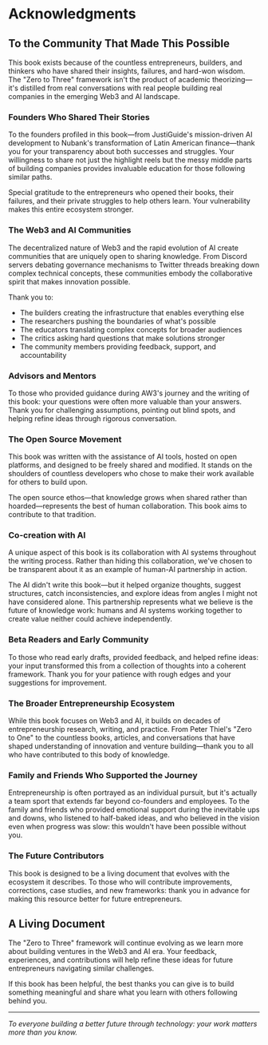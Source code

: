 # Acknowledgments

## To the Community That Made This Possible

This book exists because of the countless entrepreneurs, builders, and thinkers who have shared their insights, failures, and hard-won wisdom. The "Zero to Three" framework isn't the product of academic theorizing—it's distilled from real conversations with real people building real companies in the emerging Web3 and AI landscape.

### Founders Who Shared Their Stories

To the founders profiled in this book—from JustiGuide's mission-driven AI development to Nubank's transformation of Latin American finance—thank you for your transparency about both successes and struggles. Your willingness to share not just the highlight reels but the messy middle parts of building companies provides invaluable education for those following similar paths.

Special gratitude to the entrepreneurs who opened their books, their failures, and their private struggles to help others learn. Your vulnerability makes this entire ecosystem stronger.

### The Web3 and AI Communities

The decentralized nature of Web3 and the rapid evolution of AI create communities that are uniquely open to sharing knowledge. From Discord servers debating governance mechanisms to Twitter threads breaking down complex technical concepts, these communities embody the collaborative spirit that makes innovation possible.

Thank you to:
- The builders creating the infrastructure that enables everything else
- The researchers pushing the boundaries of what's possible
- The educators translating complex concepts for broader audiences
- The critics asking hard questions that make solutions stronger
- The community members providing feedback, support, and accountability

### Advisors and Mentors

To those who provided guidance during AW3's journey and the writing of this book: your questions were often more valuable than your answers. Thank you for challenging assumptions, pointing out blind spots, and helping refine ideas through rigorous conversation.

### The Open Source Movement

This book was written with the assistance of AI tools, hosted on open platforms, and designed to be freely shared and modified. It stands on the shoulders of countless developers who chose to make their work available for others to build upon.

The open source ethos—that knowledge grows when shared rather than hoarded—represents the best of human collaboration. This book aims to contribute to that tradition.

### Co-creation with AI

A unique aspect of this book is its collaboration with AI systems throughout the writing process. Rather than hiding this collaboration, we've chosen to be transparent about it as an example of human-AI partnership in action.

The AI didn't write this book—but it helped organize thoughts, suggest structures, catch inconsistencies, and explore ideas from angles I might not have considered alone. This partnership represents what we believe is the future of knowledge work: humans and AI systems working together to create value neither could achieve independently.

### Beta Readers and Early Community

To those who read early drafts, provided feedback, and helped refine ideas: your input transformed this from a collection of thoughts into a coherent framework. Thank you for your patience with rough edges and your suggestions for improvement.

### The Broader Entrepreneurship Ecosystem

While this book focuses on Web3 and AI, it builds on decades of entrepreneurship research, writing, and practice. From Peter Thiel's "Zero to One" to the countless books, articles, and conversations that have shaped understanding of innovation and venture building—thank you to all who have contributed to this body of knowledge.

### Family and Friends Who Supported the Journey

Entrepreneurship is often portrayed as an individual pursuit, but it's actually a team sport that extends far beyond co-founders and employees. To the family and friends who provided emotional support during the inevitable ups and downs, who listened to half-baked ideas, and who believed in the vision even when progress was slow: this wouldn't have been possible without you.

### The Future Contributors

This book is designed to be a living document that evolves with the ecosystem it describes. To those who will contribute improvements, corrections, case studies, and new frameworks: thank you in advance for making this resource better for future entrepreneurs.

## A Living Document

The "Zero to Three" framework will continue evolving as we learn more about building ventures in the Web3 and AI era. Your feedback, experiences, and contributions will help refine these ideas for future entrepreneurs navigating similar challenges.

If this book has been helpful, the best thanks you can give is to build something meaningful and share what you learn with others following behind you.

---

*To everyone building a better future through technology: your work matters more than you know.*